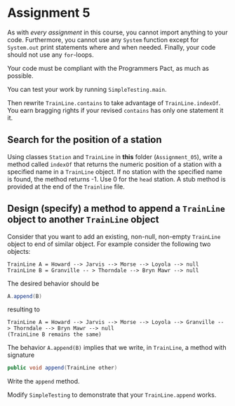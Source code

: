 # Assignment 5

As with *every assignment* in this course, you cannot import anything to your code. Furthermore, you cannot use any `System` function except for `System.out` print statements where and when needed. Finally, your code should not use any `for`-loops.

Your code must be compliant with the Programmers Pact, as much as possible.

You can test your work by running `SimpleTesting.main`.

Then rewrite `TrainLine.contains` to take advantage of `TrainLine.indexOf`. You earn bragging rights if your revised `contains` has only one statement it it.


## Search for the position of a station

Using classes `Station` and `TrainLine` in **this** folder (`Assignment_05`), write a method called `indexOf` that returns the numeric position of a station with a specified name in a `TrainLine` object. If no station with the specified name is found, the method returns -1. Use 0 for the `head` station. A stub method is provided at the end of the `Trainline` file.

## Design (specify) a method to append a `TrainLine` object to another `TrainLine` object

Consider that you want to add an existing, non-null, non-empty `TrainLine` object to end of similar object. For example consider the following two objects:

```
TrainLine A = Howard --> Jarvis --> Morse --> Loyola --> null
TrainLine B = Granville -- > Thorndale --> Bryn Mawr --> null
```

The desired behavior should be

```java
A.append(B)
```

resulting to

```
TrainLine A = Howard --> Jarvis --> Morse --> Loyola --> Granville -- > Thorndale --> Bryn Mawr --> null
(TrainLine B remains the same)
```

The behavior `A.append(B)` implies that we write, in `TrainLine`, a method with signature

```java
public void append(TrainLine other)
```

Write the `append` method.

Modify `SimpleTesting` to demonstrate that your `TrainLine.append` works.

